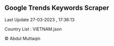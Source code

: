 

## Google Trends Keywords Scraper 
 
Last Update 27-03-2023 , 17:36:13

Country List :
VIETNAM.json



© Abdul Muttaqin 
